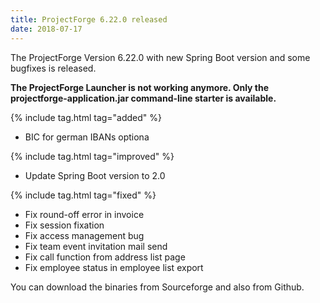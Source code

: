 ```yaml
---
title: ProjectForge 6.22.0 released
date: 2018-07-17
---
```


The ProjectForge Version 6.22.0 with new Spring Boot version and some bugfixes is released.

__The ProjectForge Launcher is not working anymore. Only the projectforge-application.jar command-line starter is available.__

{% include tag.html tag="added" %}
- BIC for german IBANs optiona

{% include tag.html tag="improved" %}
- Update Spring Boot version to 2.0

{% include tag.html tag="fixed" %}
- Fix round-off error in invoice
- Fix session fixation
- Fix access management bug
- Fix team event invitation mail send
- Fix call function from address list page
- Fix employee status in employee list export

You can download the binaries from Sourceforge and also from Github.
